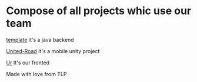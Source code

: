 # Compose of all projects whic use our team

[template](https://github.com/tarantulDeveloper/template) it's a java backend

[United-Road](https://github.com/2Xpro-pop/United-Road) It's a mobile unity project

[Ur](https://github.com/Depressedkidd/ur) It's our fronted

Made with love from TLP